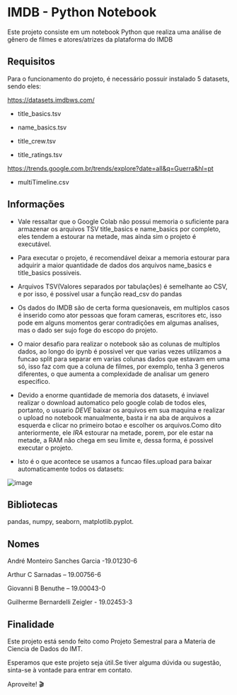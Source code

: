 # IMDB - Python Notebook
Este projeto consiste em um notebook Python que realiza uma análise de gênero de filmes e atores/atrizes da plataforma do IMDB

## Requisitos
Para o funcionamento do projeto, é necessário possuir instalado 5 datasets, sendo eles:

https://datasets.imdbws.com/

  * title_basics.tsv
  
  * name_basics.tsv
  
  * title_crew.tsv
  
  * title_ratings.tsv
  
  https://trends.google.com.br/trends/explore?date=all&q=Guerra&hl=pt
  
  * multiTimeline.csv

## Informações
* Vale ressaltar que o Google Colab não possui memoria o suficiente para armazenar os arquivos TSV title_basics e name_basics por completo, eles tendem a estourar na metade, mas ainda sim o projeto é executável.

* Para executar o projeto, é recomendável deixar a memoria estourar para adquirir a maior quantidade de dados dos arquivos name_basics e title_basics possiveis.

* Arquivos TSV(Valores separados por tabulações) é semelhante ao CSV, e por isso, é possivel usar a função read_csv do pandas

* Os dados do IMDB são de certa forma quesionaveis, em multiplos casos é inserido como ator pessoas que foram cameras, escritores etc, isso pode em alguns momentos gerar contradições em algumas analises, mas o dado ser sujo foge do escopo do projeto.

* O maior desafio para realizar o notebook são as colunas de multiplos dados, ao longo do ipynb é possivel ver que varias vezes utilizamos a funcao split para separar em varias colunas dados que estavam em uma só, isso faz com que a coluna de filmes, por exemplo, tenha 3 generos diferentes, o que aumenta a complexidade de analisar um genero especifico.

* Devido a enorme quantidade de memoria dos datasets, é inviavel realizar o download automatico pelo google colab de todos eles, portanto, o usuario *DEVE* baixar os arquivos em sua maquina e realizar o upload no notebook manualmente, basta ir na aba de arquivos a esquerda e clicar no primeiro botao e escolher os arquivos.Como dito anteriormente, ele *IRA* estourar na metade, porem, por ele estar na metade, a RAM não chega em seu limite e, dessa forma, é possivel executar o projeto.

* Isto é o que acontece se usamos a funcao files.upload para baixar automaticamente todos os datasets:

![image](https://github.com/Andre647/Ciencia_de_Dados/assets/41493871/244db10c-22a1-4457-b466-23eaf7a724ea)


## Bibliotecas
pandas, numpy, seaborn, matplotlib.pyplot.

## Nomes
André Monteiro Sanches Garcia -19.01230-6

Arthur C Sarnadas – 19.00756-6

Giovanni B Benuthe – 19.00043-0

Guilherme Bernardelli Zeigler - 19.02453-3

## Finalidade
Este projeto está sendo feito como Projeto Semestral para a Materia de Ciencia de Dados do IMT.

Esperamos que este projeto seja útil.Se tiver alguma dúvida ou sugestão, sinta-se à vontade para entrar em contato.

Aproveite! 🎬
